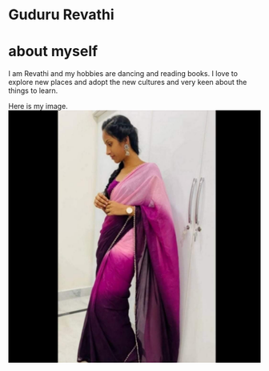 # Guduru Revathi
# about myself
I am Revathi and my hobbies are dancing and reading books. I love to explore new places and adopt the new cultures and very keen about the things to learn.

Here is my image.
![image](IMG_20220611_174056_551-1.jpg)

